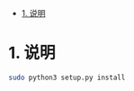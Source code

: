 <!-- TOC -->

- [1. 说明](#1-说明)

<!-- /TOC -->



# 1. 说明

```bash
sudo python3 setup.py install

```
